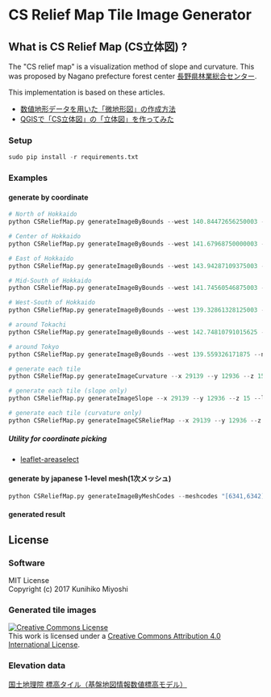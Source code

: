 # CS Relief Map Tile Image Generator

## What is CS Relief Map (CS立体図) ?

The "CS relief map" is a visualization method of slope and curvature. This was proposed by Nagano prefecture forest center [長野県林業総合センター](https://www.pref.nagano.lg.jp/ringyosogo/).

This implementation is based on these articles.

 - [数値地形データを用いた「微地形図」の作成方法](http://www.pref.nagano.lg.jp/ringyosogo/seika/documents/bichikei.pdf)
 - [QGISで「CS立体図」の「立体図」を作ってみた](http://koutochas.seesaa.net/article/444171690.html)

### Setup

```python
sudo pip install -r requirements.txt
```

### Examples

#### generate by coordinate

```python
# North of Hokkaido
python CSReliefMap.py generateImageByBounds --west 140.84472656250003 --north 45.66012730272194 --south 44.10336537791152 --east 143.04199218750003 --zoom 14 --workers 4 --local-scheduler

# Center of Hokkaido
python CSReliefMap.py generateImageByBounds --west 141.67968750000003 --north 44.35527821160296 --south 42.76314586689494 --east 143.87695312500003 --zoom 14 --workers 4 --local-scheduler

# East of Hokkaido
python CSReliefMap.py generateImageByBounds --west 143.94287109375003 --north 44.38669150215206 --south 42.79540065303723 --east 146.14013671875003 --zoom 14 --workers 4 --local-scheduler

# Mid-South of Hokkaido
python CSReliefMap.py generateImageByBounds --west 141.74560546875003 --north 43.51668853502909 --south 41.902277040963696 --east 143.94287109375003 --zoom 14 --workers 4 --local-scheduler

# West-South of Hokkaido
python CSReliefMap.py generateImageByBounds --west 139.32861328125003 --north 43.50075243569041 --south 41.32732632036624 --east 141.65771484375003 --zoom 14 --workers 4 --local-scheduler

# around Tokachi
python CSReliefMap.py generateImageByBounds --west 142.74810791015625 --north 43.25320494908846 --south 42.21224516288584 --east 143.72589111328125 --zoom 14 --workers 4 --local-scheduler

# around Tokyo
python CSReliefMap.py generateImageByBounds --west 139.559326171875 --north 35.77994251888403 --south 35.36217605914681 --east 140.2569580078125 --zoom 15 --workers 4 --local-scheduler

# generate each tile
python CSReliefMap.py generateImageCurvature --x 29139 --y 12936 --z 15 --local-scheduler

# generate each tile (slope only)
python CSReliefMap.py generateImageSlope --x 29139 --y 12936 --z 15 --local-scheduler

# generate each tile (curvature only)
python CSReliefMap.py generateImageCSReliefMap --x 29139 --y 12936 --z 15 --local-scheduler

```

##### Utility for coordinate picking
 
 - [leaflet-areaselect](http://heyman.github.io/leaflet-areaselect/example/)

#### generate by japanese 1-level mesh(1次メッシュ)

```python
python CSReliefMap.py generateImageByMeshCodes --meshcodes "[6341,6342]" --zoom 14 --workers 4 --local-scheduler
```

#### generated result

## License

### Software

MIT License  
Copyright (c) 2017 Kunihiko Miyoshi

### Generated tile images

<a rel="license" href="http://creativecommons.org/licenses/by/4.0/"><img alt="Creative Commons License" style="border-width:0" src="https://i.creativecommons.org/l/by/4.0/88x31.png" /></a><br />This work is licensed under a <a rel="license" href="http://creativecommons.org/licenses/by/4.0/">Creative Commons Attribution 4.0 International License</a>.

### Elevation data

[国土地理院 標高タイル（基盤地図情報数値標高モデル）](http://maps.gsi.go.jp/development/ichiran.html)

